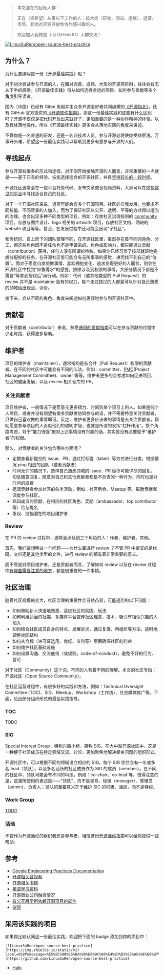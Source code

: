 > 本文潜在的目标人群：
>
> 正在（或希望）从事以下工作的人：技术岗（研发、测试、运维）、运营、市场，其他对开源开放性协作感兴趣的人。
> 
> 欢迎加入我微信（同 GitHub ID）入群交流！

[![LinuxSuRen/open-source-best-practice](https://img.shields.io/static/v1?label=OSBP&message=%E5%BC%80%E6%BA%90%E6%9C%80%E4%BD%B3%E5%AE%9E%E8%B7%B5&color=blue)](https://github.com/LinuxSuRen/open-source-best-practice)

## 为什么？

为什么要编写这一份《开源最佳实践》呢？

对于初次尝试参与开源的人，在面对完善、成熟、大型的开源项目时，往往会有无从下手的感觉。《开源最佳实践》将从如何选择合适的项目、如何参与贡献等多个角度引导读者。

国内（中国）已经有 Gitee 发起并由众多开源爱好者共同编撰的[《开源指北》](https://gitee.com/gitee-community/opensource-guide)，还有 GitHub 官方提供的[《开源软件指南》](https://opensource.guide/zh-hans/)，那这一份最佳实践和这些有什么区别吗？开源不仅仅是把代码开放出来就好了，更加重要的是一种协作精神的体验，以及具体落地操作。所以《开源最佳实践》更多会从落地实践的角度来讲述。

不管你是一名普通的研发，还是一名非技术人员，参与开源必将使你受益匪浅。万事开头难，希望这一份最佳实践可以帮助到更多有意参与开源的人们。

## 寻找起点

参与开源有很多的形式和途径，对于刚开始接触开源的人而言，非常重要的一点就是——基于已有的经验、技能选择适合的开源社区，并且[坚持较长的一段时间](insist.md)。

开源社区通常会在一些平台托管代码、发布文章或音视频资料，大家可以在这些[常见的平台](platforms.md)中寻找适合自己的社区。

对于一个开源社区来说，通常可能会有多个开源项目。社区的自我发展，也要求不同技能、不同背景的人加入，而为了保证社区以公开、透明、平等的方式得以适当的治理，也会出现多种不同类型的项目。例如：存放社区治理规则的 [community](practice/community-first.md) 项目，存放与图片设计、logo 相关的 artwork 项目，存放社区文档、网站的 website 项目等等。甚至，在发展过程中还可能会出现“子社区”。

和传统的、自上而下的团队管理不同，在开源社区里，虽然存在着不同的角色、分工，但这些角色既不是任命也不是申请来的。角色或影响力，都只能通过贡献（contribution）获得，任何人没有所谓的特权。如果你已经习惯了按部就班地完成分配好的任务，在开源社区里可能会有无所事事的感觉，进而找不到自己的“位置”。而对于愿意自发地做事情、喜欢拥抱变化、追求变得更好的人而言，则会在开源社区中找到“如鱼得水”的感觉。排除涉及到权限的事情，大部分情况下都是不需要“等拿到授权后”再行动。例如：代码（或其他类型的 Pull Request）的 review 并不是 maintainer 独有的权力，每个走过路过的人都是可以针对自己熟悉的领域给出观点、评价。

接下来，会从不同的角色、角度来阐述如何更好地参与到开源社区中。

## 贡献者

对于贡献者（contributor）来说，熟悉[通用的贡献指南](how-to-contribute.md)可以在参与贡献的过程中少走弯路、获得更多帮助。

## 维护者

项目的维护者（maintainer），通常指的是有合并（Pull Request）权限的贡献者。在不同的社区中可能会有不同的叫法，例如：committer、[PMC](https://www.apache.org/dev/pmc.html)(Project Management Committee)、owner 等等。维护者更多的会考虑如何促进项目、社区的健康发展，以及 review 相关仓库的 PR。

### 关注贡献者

项目维护者，一般情况下是愿意花更多精力、时间到某个项目上的人。如果是纯个人项目，或者并没有期望有很多贡献者协同参与的话，并不需要特意关注贡献者，只做自己喜欢做的事情即可。反之，维护者更多应该做的事情是去关注贡献者，帮助愿意参与项目的人贡献他们的聪明才智，也就是所谓的发挥“杠杆作用”。换个角度考虑，对于“能力很强”但对上述事情没有兴趣的话，其实是没有必要赋予“维护者”的权限。

那么，对贡献者的关注包含哪些方面呢？

* 定期查看新提交的 issue、PR，通过打标签（label）等方式进行分类，根据情况 ping 相应的团队（或者贡献者）
* 时间允许的情况下，选择自己熟悉领域的 issue、PR 做尽可能详尽的回复。切忌随意回复，随意对自己和其他贡献者都是不负责的一种行为，同时也是对时间的浪费
* 邀请贡献者参加社区的各类活动，例如：社区例会、Meetup 等。鼓励贡献者深度参与社区。
* 熟知成员的贡献，在相应的社区角色、奖励（ambassador、top contributor 等）给与提名
* 发现、挖掘潜在的项目维护者

### Review

在 PR 的 review 过程中，通常会涉及到三个角色的人：作者、维护者、其他。

首先，我们要想明白一个问题——为什么要进行 review ？不管 PR 中提交的是代码、文档还是其他类型的文件，进行 review 的都有着非常重要的意义。

而不管是对项目维护者，还是贡献者而言，了解如何 review 以及在 review 过程中[有哪些需要注意的地方](review.md)，都是很重要的一件事情。

## 社区治理

随着社区规模的变大，社区治理的重要性会日益凸显，可能遇到的以下问题：

* 如何帮助新人快速地熟悉、适应社区的氛围、玩法
* 如何利用适当的社媒、多媒体平台宣传社区理念、技术，吸引有相似兴趣的人加入
* 如何结合社区成员自身的特点、发展诉求，通过复盘、再组织等方法，适时地调整社区结构
* 如何从合规（许可证选用、商标、专利等）层面确保社区的利益
* 如何维护社区基础设施
* 如何设置沟通、交流底线（或规则，code-of-conduct），避免不好的行为、言论

对于社区（Community）这个词，不同的人有着不同的理解。本文的社区专指：开源社区（Open Source Community）。

在社区运营过程中，有很多好的实践和方法，例如：Technical Oversight Committee (TOC)、SIG、Meetup、Workshop（工作坊）、社交媒体推广等。下面，给出部分组织形式的最佳实践指导。

### TOC

TODO

### SIG

[Special Interest Group，特别兴趣小组](sig.md)，简称 SIG。在大中型开源社区中，这是一种便于社区成员在特定领域交流、讨论，更加聚焦地解决相关问题的组织形式。

开源社区中，可以根据不同的领域设立相应的 SIG。每个 SIG 往往会有一名或多名 lead（领队），以及多名活跃的社区成员作为 SIG 的成员（member）。在不同的社区中，领队可能会有不同的叫法，例如：co-chair、co-lead 等。值得注意的是，这里所使用的表述是——“领队”，而不是领导、经理（manager）、管理员（admin）、负责人；领队的重要意义在于维护 SIG 的积极、活跃，而不是特权。

### Work Group

[TODO](workgroup.md)

### 活动

不管作为开源活动的组织者还是参与者，相信这份[开源活动指南](event.md)可以给你提供一些帮助。

## 参考

* [Google Engineering Practices Documentation](https://github.com/google/eng-practices)
* [开源相关音视频](audios-and-videos.md)
* [开源相关书籍](books.md)
* [英语学习资料](english.md)
* [开源商业公司融资情况](financing.md)
* [有公开展示所依赖开源项目的软件](open-source-credit.md)
* [杂项](others.md)

## 采用该实践的项目

如果你比较认同这一份最佳实践，欢迎把下面的 badge 添加到你的项目中：

```
[![LinuxSuRen/open-source-best-practice](https://img.shields.io/static/v1?label=OSBP&message=%E5%BC%80%E6%BA%90%E6%9C%80%E4%BD%B3%E5%AE%9E%E8%B7%B5&color=blue)](https://github.com/LinuxSuRen/open-source-best-practice)
```

* [Halo](https://github.com/halo-dev/halo)
